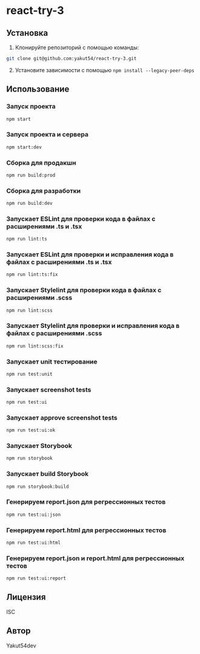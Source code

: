 # react-try-3

## Установка

1. Клонируйте репозиторий с помощью команды:

```bash
git clone git@github.com:yakut54/react-try-3.git
````

2. Установите зависимости с помощью `npm install --legacy-peer-deps`

## Использование

### Запуск проекта

```bash
npm start
```

### Запуск проекта и сервера

```bash
npm start:dev
```

### Сборка для продакшн

```bash
npm run build:prod
```

### Сборка для разработки

```bash
npm run build:dev
```

### Запускает ESLint для проверки кода в файлах с расширениями .ts и .tsx

```bash
npm run lint:ts
```

### Запускает ESLint для проверки и исправления кода в файлах с расширениями .ts и .tsx

```bash
npm run lint:ts:fix
```

### Запускает Stylelint для проверки кода в файлах с расширениями .scss

```bash
npm run lint:scss
```

### Запускает Stylelint для проверки и исправления кода в файлах с расширениями .scss

```bash
npm run lint:scss:fix
```

### Запускает unit тестирование

```bash
npm run test:unit
```

### Запускает screenshot tests

```bash
npm run test:ui
```

### Запускает approve screenshot tests

```bash
npm run test:ui:ok
```

### Запускает Storybook

```bash
npm run storybook
```

### Запускает build Storybook

```bash
npm run storybook:build
```

### Генерируем report.json для регрессионных тестов

```bash
npm run test:ui:json
```

### Генерируем report.html для регрессионных тестов

```bash
npm run test:ui:html
```

### Генерируем report.json и report.html для регрессионных тестов

```bash
npm run test:ui:report
```

## Лицензия

ISC

## Автор

Yakut54dev
